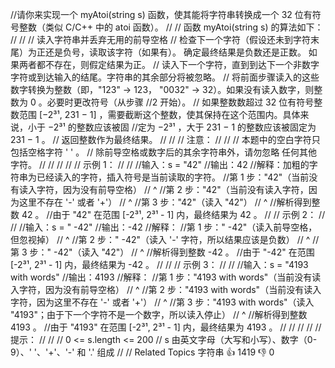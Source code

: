 //请你来实现一个 myAtoi(string s) 函数，使其能将字符串转换成一个 32 位有符号整数（类似 C/C++ 中的 atoi 函数）。 // // 函数 myAtoi(string s) 的算法如下： // // //
读入字符串并丢弃无用的前导空格 // 检查下一个字符（假设还未到字符末尾）为正还是负号，读取该字符（如果有）。 确定最终结果是负数还是正数。 如果两者都不存在，则假定结果为正。 //
读入下一个字符，直到到达下一个非数字字符或到达输入的结尾。字符串的其余部分将被忽略。 // 将前面步骤读入的这些数字转换为整数（即，"123" -> 123， "0032" -> 32）。如果没有读入数字，则整数为 0
。必要时更改符号（从步骤 //2 开始）。 // 如果整数数超过 32 位有符号整数范围 [−2³¹, 231 − 1] ，需要截断这个整数，使其保持在这个范围内。具体来说，小于 −2³¹ 的整数应该被固 //定为 −2³¹ ，大于 231
− 1 的整数应该被固定为 231 − 1 。 // 返回整数作为最终结果。 // // // 注意： // // // 本题中的空白字符只包括空格字符 ' ' 。 // 除前导空格或数字后的其余字符串外，请勿忽略 任何其他字符。 //
// // // // 示例 1： // // //输入：s = "42"
//输出：42 //解释：加粗的字符串为已经读入的字符，插入符号是当前读取的字符。 //第 1 步："42"（当前没有读入字符，因为没有前导空格） // ^ //第 2 步："42"（当前没有读入字符，因为这里不存在 '-' 或者 '+'）
// ^ //第 3 步："42"（读入 "42"） // ^ //解析得到整数 42 。 //由于 "42" 在范围 [-2³¹, 2³¹ - 1] 内，最终结果为 42 。 // // 示例 2： // // //输入：s = "
-42"
//输出：-42 //解释： //第 1 步："   -42"（读入前导空格，但忽视掉） // ^ //第 2 步："   -42"（读入 '-' 字符，所以结果应该是负数） // ^ //第 3 步："   -42"（读入 "42"）
// ^ //解析得到整数 -42 。 //由于 "-42" 在范围 [-2³¹, 2³¹ - 1] 内，最终结果为 -42 。 // // // 示例 3： // // //输入：s = "4193 with words"
//输出：4193 //解释： //第 1 步："4193 with words"（当前没有读入字符，因为没有前导空格） // ^ //第 2 步："4193 with words"（当前没有读入字符，因为这里不存在 '-' 或者 '+'）
// ^ //第 3 步："4193 with words"（读入 "4193"；由于下一个字符不是一个数字，所以读入停止） // ^ //解析得到整数 4193 。 //由于 "4193" 在范围 [-2³¹, 2³¹ - 1]
内，最终结果为 4193 。 // // // // // 提示： // // // 0 <= s.length <= 200 // s 由英文字母（大写和小写）、数字（0-9）、' '、'+'、'-' 和 '.' 组成 // //
Related Topics 字符串 👍 1419 👎 0
